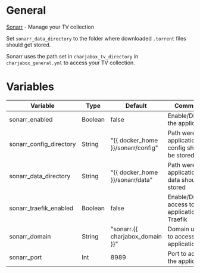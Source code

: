 # General
[Sonarr](https://sonarr.tv/) - Manage your TV collection

Set `sonarr_data_directory` to the folder where downloaded `.torrent` files should get stored.

Sonarr uses the path set in `charjabox_tv_directory` in `charjabox_general.yml` to access your TV collection.

# Variables

| Variable                | Type    | Default                           | Comment                                          |
|-------------------------|---------|-----------------------------------|--------------------------------------------------|
| sonarr_enabled          | Boolean | false                             | Enable/Disable the application                   |
| sonarr_config_directory | String  | "{{ docker_home }}/sonarr/config" | Path were application config should be stored    |
| sonarr_data_directory   | String  | "{{ docker_home }}/sonarr/data"   | Path were application data should be stored      |
| sonarr_traefik_enabled  | Boolean | false                             | Enable/Disable access to application via Traefik |
| sonarr_domain           | String  | "sonarr.{{ charjabox_domain }}"   | Domain used to access the application            |
| sonarr_port             | Int     | 8989                              | Port to access the application                   |

